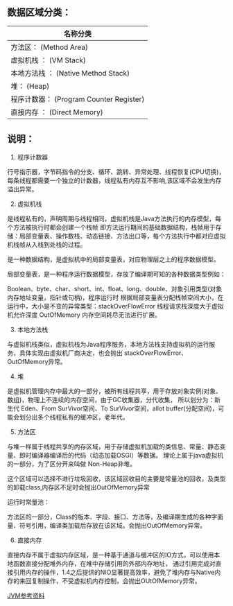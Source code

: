 ## 数据区域分类：

| 名称分类                                 |
|--------------------------------------|
| 方法区：            (Method Area)        |
| 虚拟机栈 ：        (VM Stack)             |
| 本地方法栈 ：    (Native Method Stack)     |
| 堆：                   (Heap)          |
| 程序计数器：    (Program Counter Register) |
| 直接内存 ：       (Direct Memory)         |

## 说明：

1. 程序计数器

行号指示器，字节码指令的分支、循环、跳转、异常处理、线程恢复(CPU切换)，每条线程都需要一个独立的计数器，线程私有内存互不影响,该区域不会发生内存溢出异常。

2. 虚拟机栈

是线程私有的，声明周期与线程相同，虚拟机栈是Java方法执行的内存模型，每个方法被执行时都会创建一个栈帧
即方法运行期间的基础数据结构，栈帧用于存储：局部变量表、操作数栈、动态链接、方法出口等，每个方法执行中都对应虚拟机栈帧从入栈到处栈的过程。

是一种数据结构，是虚拟机中的局部变量表，对应物理层之上的程序数据模型。

局部变量表，是一种程序运行数据模型，存放了编译期可知的各种数据类型例如：

Boolean、byte、char、short、int、float、long、double、对象引用类型(对象内存地址变量，指针或句柄)，程序运行时
根据局部变量表分配栈帧空间大小，在运行中，大小是不变的异常类型：stackOverFlowError 线程请求栈深度大于虚拟机允许深度 OutOfMemory 内存空间耗尽无法进行扩展。

3. 本地方法栈

与虚拟机栈类似，虚拟机栈为Java程序服务，本地方法栈支持虚拟机的运行服务，具体实现由虚拟机厂商决定，也会抛出 stackOverFlowError、OutOfMemory异常。

4. 堆

是虚拟机管理内存中最大的一部分，被所有线程共享，用于存放对象实例(对象、数组)，物理上不连续的内存空间，由于GC收集器，分代收集，
所以划分为：新生代 Eden、From SurVivor空间、To SurVivor空间，allot buffer(分配空间)，可能会划分出多个线程私有的缓冲区，老年代。

5. 方法区

与堆一样属于线程共享的内存区域，用于存储虚拟机加载的类信息、常量、静态变量、即时编译器编译后的代码（动态加载OSGI）等数据。
理论上属于java虚拟机的一部分，为了区分开来叫做 Non-Heap非堆。

这个区域可以选择不进行垃圾回收，该区域回收目的主要是常量池的回收，及类型的卸载class,内存区不足时会抛出OutOfMemory异常

运行时常量池：

方法区的一部分，Class的版本、字段、接口、方法等，及编译期生成的各种字面量、符号引用，编译类加载后存放在该区域。会抛出OutOfMemory异常。

6. 直接内存

直接内存不属于虚拟内存区域，是一种基于通道与缓冲区的IO方式，可以使用本地函数直接分配堆外内存，在堆中存储引用的外部内存地址，
通过引用完成对直接引用内存的操作，1.4之后提供的NIO显著提高效率，避免了堆内存与Native内存的来回复制操作，不受虚拟机内存控制，会抛出OUtOfMemory异常。




[JVM参考资料](https://mp.weixin.qq.com/s?__biz=MzU0MjYwNzEzOQ==&mid=2247484128&idx=1&sn=429562cde6081d665ef2219416f9775f&chksm=fb1950accc6ed9bad8429ce09ca17a681dd4060a2963d1eebf645d7b0fc5c09033f325c6155f#rd)